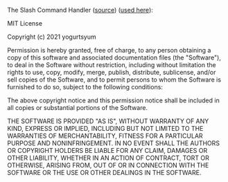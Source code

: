 The Slash Command Handler ([source](https://github.com/yogurtsyum/i-want-a-bot/blob/slash-commands/index.js#L75-L106)) ([used here](https://github.com/TheShadowGamer/Invite-Manager/blob/main/listeners/interactionCreate.js#L7-L42)):

MIT License

Copyright (c) 2021 yogurtsyum

Permission is hereby granted, free of charge, to any person obtaining a copy
of this software and associated documentation files (the "Software"), to deal
in the Software without restriction, including without limitation the rights
to use, copy, modify, merge, publish, distribute, sublicense, and/or sell
copies of the Software, and to permit persons to whom the Software is
furnished to do so, subject to the following conditions:

The above copyright notice and this permission notice shall be included in all
copies or substantial portions of the Software.

THE SOFTWARE IS PROVIDED "AS IS", WITHOUT WARRANTY OF ANY KIND, EXPRESS OR
IMPLIED, INCLUDING BUT NOT LIMITED TO THE WARRANTIES OF MERCHANTABILITY,
FITNESS FOR A PARTICULAR PURPOSE AND NONINFRINGEMENT. IN NO EVENT SHALL THE
AUTHORS OR COPYRIGHT HOLDERS BE LIABLE FOR ANY CLAIM, DAMAGES OR OTHER
LIABILITY, WHETHER IN AN ACTION OF CONTRACT, TORT OR OTHERWISE, ARISING FROM,
OUT OF OR IN CONNECTION WITH THE SOFTWARE OR THE USE OR OTHER DEALINGS IN THE
SOFTWARE.